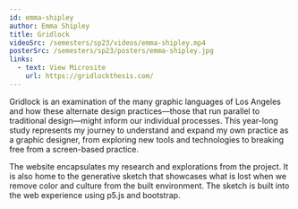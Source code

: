 ```yaml
---
id: emma-shipley
author: Emma Shipley
title: Gridlock
videoSrc: /semesters/sp23/videos/emma-shipley.mp4
posterSrc: /semesters/sp23/posters/emma-shipley.jpg
links:
  - text: View Microsite
    url: https://gridlockthesis.com/
---
```


Gridlock is an examination of the many graphic languages of Los Angeles and how these alternate design practices—those that run parallel to traditional design—might inform our individual processes. This year-long study represents my journey to understand and expand my own practice as a graphic designer, from exploring new tools and technologies to breaking free from a screen-based practice.

The website encapsulates my research and explorations from the project. It is also home to the generative sketch that showcases what is lost when we remove color and culture from the built environment. The sketch is built into the web experience using p5.js and bootstrap.